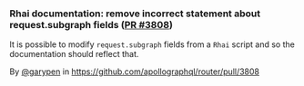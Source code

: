 ### Rhai documentation: remove incorrect statement about request.subgraph fields ([PR #3808](https://github.com/apollographql/router/pull/3808))

It is possible to modify `request.subgraph` fields from a `Rhai` script and so the documentation should reflect that.

By [@garypen](https://github.com/garypen) in https://github.com/apollographql/router/pull/3808